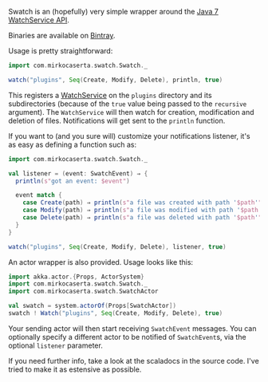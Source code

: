 Swatch is an (hopefully) very simple wrapper around the
[Java 7 WatchService API](http://docs.oracle.com/javase/tutorial/essential/io/notification.html).

Binaries are available on [Bintray](https://bintray.com/pkg/show/general/mcaserta/github-releases/swatch).

Usage is pretty straightforward:

```scala
import com.mirkocaserta.swatch.Swatch._

watch("plugins", Seq(Create, Modify, Delete), println, true)
```

This registers a [WatchService](http://docs.oracle.com/javase/7/docs/api/java/nio/file/WatchService.html)
on the `plugins` directory and its subdirectories (because of
the `true` value being passed to the `recursive` argument).
The `WatchService` will then watch for creation, modification and
deletion of files. Notifications will get sent to the `println`
function.

If you want to (and you sure will) customize your notifications
listener, it's as easy as defining a function such as:

```scala
import com.mirkocaserta.swatch.Swatch._

val listener = (event: SwatchEvent) ⇒ {
  println(s"got an event: $event")

  event match {
    case Create(path) ⇒ println(s"a file was created with path '$path'")
    case Modify(path) ⇒ println(s"a file was modified with path '$path'")
    case Delete(path) ⇒ println(s"a file was deleted with path '$path'")
  }
}

watch("plugins", Seq(Create, Modify, Delete), listener, true)
```

An actor wrapper is also provided. Usage looks like this:

```scala
import akka.actor.{Props, ActorSystem}
import com.mirkocaserta.swatch.Swatch._
import com.mirkocaserta.swatch.SwatchActor

val swatch = system.actorOf(Props[SwatchActor])
swatch ! Watch("plugins", Seq(Create, Modify, Delete), true)
```

Your sending actor will then start receiving `SwatchEvent`
messages. You can optionally specify a different actor to
be notified of `SwatchEvent`s, via the optional `listener`
parameter.

If you need further info, take a look at the scaladocs in the 
source code. I've tried to make it as estensive as possible.
